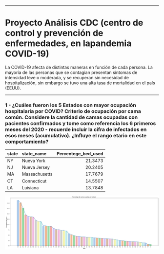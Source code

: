 _____
# Proyecto Análisis CDC (centro de control y prevención de enfermedades, en lapandemia COVID-19)

La COVID-19 afecta de distintas maneras en función de cada persona. La mayoría de las personas que se contagian presentan síntomas de intensidad leve o moderada, y se recuperan sin necesidad de hospitalización, sin embargo se tuvo una alta tasa de mortalidad en el país (EEUU).

_____
### 1 - ¿Cuáles fueron los 5 Estados con mayor ocupación hospitalaria por COVID? Criterio de ocupación por cama común. Considere la cantidad de camas ocupadas con pacientes confirmados y tome como referencia los 6 primeros meses del 2020 - recuerde incluir la cifra de infectados en esos meses (acumulativo). ¿Influye el rango etario en este comportamiento?

| state   | state_name       |   Percentege_bed_used |
|:--------|:-----------------|----------------------:|
| NY      | Nueva York   |               21.3473 |
| NJ      | Nueva Jersey |               20.2405 |
| MA      | Massachusetts    |               17.7679 |
| CT      | Connecticut      |               14.5507 |
| LA      | Luisiana     |               13.7848 |

![src\img01.png](https://github.com/Jhlirion/DS-PI-ProyectoIndividual/blob/main/src/img01.png)
